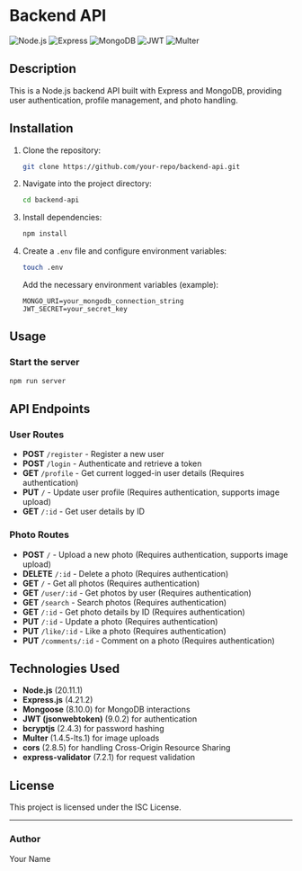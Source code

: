 # Backend API

![Node.js](https://img.shields.io/badge/Node.js-20.11.1-green)
![Express](https://img.shields.io/badge/Express-4.21.2-blue)
![MongoDB](https://img.shields.io/badge/MongoDB-Mongoose%208.10.0-green)
![JWT](https://img.shields.io/badge/JSONWebToken-9.0.2-red)
![Multer](https://img.shields.io/badge/Multer-1.4.5--lts.1-purple)

## Description

This is a Node.js backend API built with Express and MongoDB, providing user authentication, profile management, and photo handling.

## Installation

1. Clone the repository:
   ```sh
   git clone https://github.com/your-repo/backend-api.git
   ```
2. Navigate into the project directory:
   ```sh
   cd backend-api
   ```
3. Install dependencies:
   ```sh
   npm install
   ```
4. Create a `.env` file and configure environment variables:
   ```sh
   touch .env
   ```
   Add the necessary environment variables (example):
   ```env
   MONGO_URI=your_mongodb_connection_string
   JWT_SECRET=your_secret_key
   ```

## Usage

### Start the server

```sh
npm run server
```

## API Endpoints

### User Routes

- **POST** `/register` - Register a new user
- **POST** `/login` - Authenticate and retrieve a token
- **GET** `/profile` - Get current logged-in user details (Requires authentication)
- **PUT** `/` - Update user profile (Requires authentication, supports image upload)
- **GET** `/:id` - Get user details by ID

### Photo Routes

- **POST** `/` - Upload a new photo (Requires authentication, supports image upload)
- **DELETE** `/:id` - Delete a photo (Requires authentication)
- **GET** `/` - Get all photos (Requires authentication)
- **GET** `/user/:id` - Get photos by user (Requires authentication)
- **GET** `/search` - Search photos (Requires authentication)
- **GET** `/:id` - Get photo details by ID (Requires authentication)
- **PUT** `/:id` - Update a photo (Requires authentication)
- **PUT** `/like/:id` - Like a photo (Requires authentication)
- **PUT** `/comments/:id` - Comment on a photo (Requires authentication)

## Technologies Used

- **Node.js** (20.11.1)
- **Express.js** (4.21.2)
- **Mongoose** (8.10.0) for MongoDB interactions
- **JWT (jsonwebtoken)** (9.0.2) for authentication
- **bcryptjs** (2.4.3) for password hashing
- **Multer** (1.4.5-lts.1) for image uploads
- **cors** (2.8.5) for handling Cross-Origin Resource Sharing
- **express-validator** (7.2.1) for request validation

## License

This project is licensed under the ISC License.

---

### Author

Your Name
